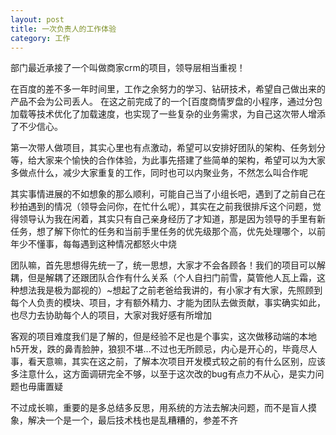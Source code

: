 ```yaml
---
layout: post
title: 一次负责人的工作体验
category: 工作
---
```


部门最近承接了一个叫做商家crm的项目，领导层相当重视！

在百度的差不多一年时间里，工作之余努力的学习、钻研技术，希望自己做出来的产品不会为公司丢人。
在这之前完成了的一个[百度商情罗盘的小程序，通过分包加载等技术优化了加载速度，也实现了一些复杂的业务需求，为自己这次带人增添了不少信心。

第一次带人做项目，其实心里也有点激动，希望可以安排好团队的架构、任务划分等，给大家来个愉快的合作体验，为此事先搭建了些简单的架构，希望可以为大家多做点什么，减少大家重复的工作，同时也可以内聚业务，不然怎么叫合作呢

其实事情进展的不如想象的那么顺利，可能自己当了小组长吧，遇到了之前自己在秒拍遇到的情况（领导会问你，在忙什么呢），其实在之前我很排斥这个问题，觉得领导认为我在闲着，其实只有自己亲身经历了才知道，那是因为领导的手里有新任务，想了解下你忙的任务和当前手里任务的优先级那个高，优先处理哪个，以前年少不懂事，每每遇到这种情况都怒火中烧

团队嘛，首先思想得先统一了，统一思想，大家才不会各顾各！我们的项目可以解耦，但是解耦了还跟团队合作有什么关系（个人自扫门前雪，莫管他人瓦上霜，这种想法我是极为鄙视的）~想起了之前老爸给我讲的，有小家才有大家，先照顾到每个人负责的模块、项目，才有额外精力、才能为团队去做贡献，事实确实如此，也尽力去协助每个人的项目，大家对我好感有所增加

客观的项目难度我们是了解的，但是经验不足也是个事实，这次做移动端的本地h5开发，跌的鼻青脸肿，狼狈不堪...不过也无所顾忌，内心是开心的，毕竟尽人事，看天意嘛，其实在这之前，了解本次项目开发模式较之前的有什么区别，应该多注意什么，这方面调研完全不够，以至于这次改的bug有点力不从心，是实力问题也毋庸置疑

不过成长嘛，重要的是多总结多反思，用系统的方法去解决问题，而不是盲人摸象，解决一个是一个，最后技术栈也是乱糟糟的，参差不齐